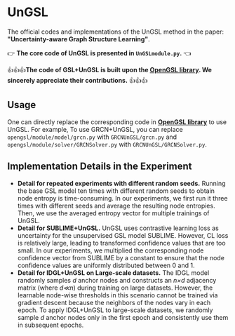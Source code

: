 # UnGSL
The official codes and implementations of the UnGSL method in the paper: **"Uncertainty-aware Graph Structure Learning"**. 

:point_right: **The core code of UnGSL is presented in `UnGSLmodule.py`.** :point_left:

:+1::+1::+1:**The code of GSL+UnGSL is built upon the [OpenGSL library](https://github.com/OpenGSL/OpenGSL). We sincerely appreciate their contributions.** :+1::+1::+1:

## Usage
 One can directly replace the corresponding code in **[OpenGSL library](https://github.com/OpenGSL/OpenGSL)** to use UnGSL. For example, To use GRCN+UnGSL, you can replace `opengsl/module/model/grcn.py` with `GRCNUnGSL/grcn.py` and `opengsl/module/solver/GRCNSolver.py` with `GRCNUnGSL/GRCNSolver.py`.
## Implementation Details in the Experiment
- **Detail for repeated experiments with different random seeds.** Running the base GSL model ten times with different random seeds to obtain node entropy is time-consuming. In our experiments, we first run it three times with different seeds and average the resulting node entropies. Then, we use the averaged entropy vector for multiple trainings of UnGSL.
- **Detail for SUBLIME+UnGSL.** UnGSL uses contrastive learning loss as uncertainty for the unsupervised GSL model SUBLIME. However, CL loss is relatively large, leading to transformed confidence values that are too small. In our experiments, we multiplied the corresponding node confidence vector from SUBLIME by a constant to ensure that the node confidence values are uniformly distributed between 0 and 1.
- **Detail for IDGL+UnGSL on Large-scale datasets.** The IDGL model randomly samples *d* anchor nodes and constructs an *n×d* adjacency matrix (where *d≪n*) during training on large datasets. However, the learnable node-wise thresholds in this scenario cannot be trained via gradient descent because the neighbors of the nodes vary in each epoch. To apply IDGL+UnGSL to large-scale datasets, we randomly sample *d* anchor nodes only in the first epoch and consistently use them in subsequent epochs.
